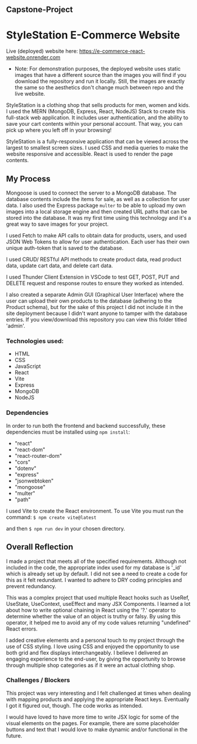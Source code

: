## Capstone-Project

# StyleStation E-Commerce Website

Live (deployed) website here: https://e-commerce-react-website.onrender.com

* Note: For demonstration purposes, the deployed website uses static images that have a different source than the images you will find if you download the repository and run it locally. Still, the images are exactly the same so the aesthetics don't change much between repo and the live website. 

StyleStation is a clothing shop that sells products for men, women and kids. I used the MERN (MongoDB, Express, React, NodeJS) Stack to create this full-stack web application. It includes user authentication, and the ability to save your cart contents within your personal account. That way, you can pick up where you left off in your browsing!

StyleStation is a fully-responsive application that can be viewed across the largest to smallest screen sizes. I used CSS and media queries to make the website responsive and accessible. React is used to render the page contents. 

## My Process
Mongoose is used to connect the server to a MongoDB database. The database contents include the items for sale, as well as a collection for user data. I also used the Express package `multer` to be able to upload my own images into a local storage engine and then created URL paths that can be stored into the database. It was my first time using this technology and it's a great way to save images for your project.

I used Fetch to make API calls to obtain data for products, users, and used JSON Web Tokens to allow for user authentication. Each user has their own unique auth-token that is saved to the database.

I used CRUD/ RESTful API methods to create product data, read product data, update cart data, and delete cart data. 

I used Thunder Client Extension in VSCode to test GET, POST, PUT and DELETE request and response routes to ensure they worked as intended.

I also created a separate Admin GUI (Graphical User Interface) where the user can upload their own products to the database (adhering to the Product schema), but for the sake of this project I did not include it in the site deployment because I didn't want anyone to tamper with the database entries. If you view/download this repository you can view this folder titled 'admin'. 


### Technologies used:
- HTML
- CSS
- JavaScript
- React
- Vite
- Express 
- MongoDB
- NodeJS

### Dependencies
In order to run both the frontend and backend successfully, these dependencies must be installed using `npm install`:
* "react"
* "react-dom"
* "react-router-dom"
* "cors"
* "dotenv"
* "express"
* "jsonwebtoken"
* "mongoose"
* "multer"
* "path"

I used Vite to create the React environment. To use Vite you must run the command:
`$ npm create vite@latest`

and then `$ npm run dev` in your chosen directory.


## Overall Reflection
I made a project that meets all of the specified requirements. Although not included in the code, the appropriate index used for my database is '_id' which is already set up by default.  I did not see a need to create a code for this as it felt redundant. I wanted to adhere to DRY coding principles and prevent redundancy.

This was a complex project that used multiple React hooks such as UseRef, UseState, UseContext, useEffect and many JSX Components. I learned a lot about how to write optional chaining in React using the '?.' operator to determine whether the value of an object is truthy or falsy. By using this operator, it helped me to avoid any of my code values returning "undefined" React errors.

I added creative elements and a personal touch to my project through the use of CSS styling. I love using CSS and enjoyed the opportunity to use both grid and flex displays interchangeably. I believe I delivered an engaging experience to the end-user, by giving the opportunity to browse through multiple shop categories as if it were an actual clothing shop.


### Challenges / Blockers
This project was very interesting and I felt challenged at times when dealing with mapping products and applying the appropriate React keys. Eventually I got it figured out, though. The code works as intended.

I would have loved to have more time to write JSX logic for some of the visual elements on the pages. For example, there are some placeholder buttons and text that I would love to make dynamic and/or functional in the future.

